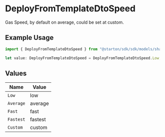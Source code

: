 # DeployFromTemplateDtoSpeed

Gas Speed, by default on average, could be set at custom.

## Example Usage

```typescript
import { DeployFromTemplateDtoSpeed } from "@starton/sdk/sdk/models/shared";

let value: DeployFromTemplateDtoSpeed = DeployFromTemplateDtoSpeed.Low;
```

## Values

| Name      | Value     |
| --------- | --------- |
| `Low`     | low       |
| `Average` | average   |
| `Fast`    | fast      |
| `Fastest` | fastest   |
| `Custom`  | custom    |